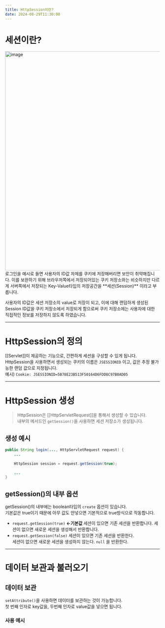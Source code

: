 ```yaml
---
title: HttpSession이란?
date: 2024-08-29T11:30:00
---
```


# 세션이란?

<img width="713" alt="image" src="https://gist.github.com/user-attachments/assets/c91fdd1b-832a-4da4-8bce-bfaaf91c1f57">
로그인을 예시로 들면 사용자의 ID값 자체를 쿠키에 저장해버리면 보안이 취약해집니다.
이를 보완하기 위해 브라우저쪽에서 저장되어있는 쿠키 저장소와는 비슷하지만 다르게 서버쪽에서 저장되는 Key-Value타입의 저장공간을 **세션(Session)** 이라고 부릅니다.

사용자의 ID값은 세션 저장소의 value로 저장이 되고, 이에 대해 랜덤하게 생성된 Session ID값을 쿠키 저장소에서 저장되게 함으로써 쿠키 저장소에는 사용자에 대한 직접적인 정보를 저장하지 않도록 하였습니다.

---
# HttpSession의 정의

[[Servlet]]이 제공하는 기능으로, 간편하게 세션을 구성할 수 있게 됩니다.<br>HttpSession을 사용하면서 생성되는 쿠키의 이름은 `JSESSIONID` 이고, 값은 추정 불가능한 랜덤 값으로 지정됩니다.<br>예시) `Cookie: JSESSIONID=5B78E23B513F50164D6FDD8C97B0AD05`

---

# HttpSession 생성

> HttpSession은 [[HttpServletRequest]]을 통해서 생성할 수 있습니다.<br>내부의 메서드인 `getSession()`을 사용하면 세션 저장소가 생성됩니다.

## 생성 예시

```java
public String login(..., HttpServletRequest request) {
	...
	
	HttpSession session = request.getSession(true);
	
	...
}
```

## getSession()의 내부 옵션

getSession()의 내부에는 boolean타입의 `create` 옵션이 있습니다.<br>기본값은 true이기 때문에 아무 값도 안넣으면 기본적으로 true방식으로 작동합니다.

- `request.getSession(true)` **<-기본값**
	세션이 있으면 기존 세션을 반환합니다.
	세션이 없으면 새로운 세션을 생성해서 반환합니다. 
- `request.getSession(false)`
	세션이 있으면 기존 세션을 반환한다.  
	세션이 없으면 새로운 세션을 생성하지 않는다. `null` 을 반환한다.

---

# 데이터 보관과 불러오기

## 데이터 보관

`setAttribute()`을 사용하면 데이터를 보관하는 것이 가능합니다.<br>첫 번째 인자로 key값을, 두번째 인자로 value값을 넣으면 됩니다.

### 사용 예시